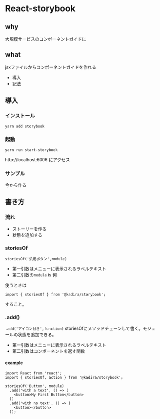 # React-storybook

## why
大規模サービスのコンポーネントガイドに

## what
jsxファイルからコンポーネントガイドを作れる

- 導入
- 記法


## 導入
### インストール
```
yarn add storybook
```

### 起動
```
yarn run start-storybook
```

http://localhost:6006
にアクセス

### サンプル
今から作る

## 書き方

### 流れ
- ストーリーを作る
- 状態を追加する


### storiesOf
`storiesOf('汎用ボタン',module)`
- 第一引数はメニューに表示されるラベルテキスト
- 第二引数の`module` is 何

使うときは
```
import { storiesOf } from '@kadira/storybook';
```
すること。

### .add()
`.add('アイコン付き',function)`
storiesOfにメソッドチェーンして書く。モジュールの状態を追加できる。
- 第一引数はメニューに表示されるラベルテキスト
- 第二引数はコンポーネントを返す関数

#### example

```
import React from 'react';
import { storiesOf, action } from '@kadira/storybook';

storiesOf('Button', module)
  .add('with a text', () => (
    <button>My First Button</button>
  ))
  .add('with no text', () => (
    <button></button>
  ));
```
    




